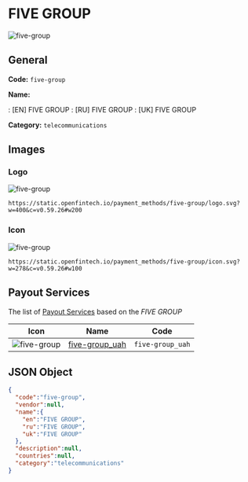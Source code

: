 
# FIVE GROUP 
![five-group](https://static.openfintech.io/payment_methods/five-group/logo.svg?w=400&c=v0.59.26#w200)  

## General 
**Code:** `five-group` 
 
**Name:** 
 
:	[EN] FIVE GROUP 
:	[RU] FIVE GROUP 
:	[UK] FIVE GROUP 
 
**Category:** `telecommunications` 
 

## Images 

### Logo 
![five-group](https://static.openfintech.io/payment_methods/five-group/logo.svg?w=400&c=v0.59.26#w200)  

```
https://static.openfintech.io/payment_methods/five-group/logo.svg?w=400&c=v0.59.26#w200
```  

### Icon 
![five-group](https://static.openfintech.io/payment_methods/five-group/icon.svg?w=278&c=v0.59.26#w100)  

```
https://static.openfintech.io/payment_methods/five-group/icon.svg?w=278&c=v0.59.26#w100
```  

## Payout Services 
 
The list of [Payout Services](/payout-services/) based on the _FIVE GROUP_ 

|Icon|Name|Code| 
|:---:|:---:|:---:| 
|![five-group](https://static.openfintech.io/payout_methods/five-group/icon.svg?w=278&c=v0.59.26#w40) |[five-group_uah](/payout-services/five-group_uah/)|`five-group_uah`| 
 

## JSON Object 

```json
{
  "code":"five-group",
  "vendor":null,
  "name":{
    "en":"FIVE GROUP",
    "ru":"FIVE GROUP",
    "uk":"FIVE GROUP"
  },
  "description":null,
  "countries":null,
  "category":"telecommunications"
}
```  
